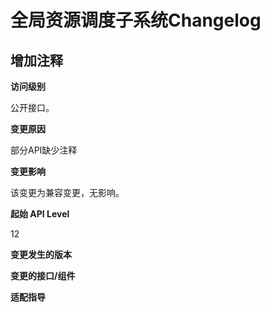 # 全局资源调度子系统Changelog

## 增加注释

**访问级别**

公开接口。

**变更原因**

部分API缺少注释

**变更影响**

该变更为兼容变更，无影响。

**起始 API Level**

12

**变更发生的版本**

**变更的接口/组件**

**适配指导**
